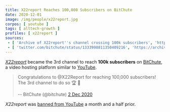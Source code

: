 ```yaml
---
title: X22report Reaches 100,000 Subscribers on BitChute
date: 2020-12-01
image: /img/people/x22report.jpg
corpos: [ youtube ]
tags: [ alttech-growth ]
profiles: [ x22report ]
sources:
 - [ 'Archive of X22report''s channel crossing 100k subscribers', 'https://archive.is/3q2Eh' ]
 - [ 'twitter.com/bitchute/status/1333998811350409216', 'https://archive.is/1hTCu' ]
---
```


[_X22report_](/profiles/x22report/) became the 3rd channel to reach **100k
subscribers** on [BitChute](/alttech/bitchute/), a video hosting platform
similar to [YouTube](/youtube/).

> Congratulations to @X22Report for reaching 100,000 subscribers! The 3rd
> channel to do so 🏆 🚀
>
> -- BitChute (@bitchute) [2 Dec 2020](https://archive.is/1hTCu)

_X22report_ was [banned from YouTube](/events/youtube-bans-x22report/) a month
and a half prior.
